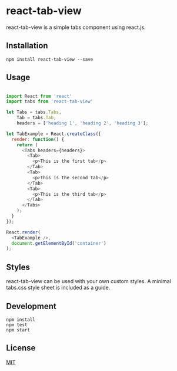# react-tab-view

react-tab-view is a simple tabs component using react.js.

## Installation

`npm install react-tab-view --save`

## Usage

```javascript

import React from 'react'
import tabs from 'react-tab-view'

let Tabs = tabs.Tabs,
    Tab = tabs.Tab,
    headers = ['heading 1', 'heading 2', 'heading 3'];

let TabExample = React.createClass({
  render: function() {
    return (
      <Tabs headers={headers}>
        <Tab>
          <p>This is the first tab</p>
        </Tab>
        <Tab>
          <p>This is the second tab</p>
        </Tab>
        <Tab>
          <p>This is the third tab</p>
        </Tab>
      </Tabs>
    );
  }
});

React.render(
  <TabExample />,
  document.getElementById('container')
);

```

## Styles

react-tab-view can be used with your own custom styles. A minimal tabs.css style sheet is included as a guide.

## Development
    
    npm install
    npm test
    npm start

## License

[MIT](http://isekivacenz.mit-license.org/)